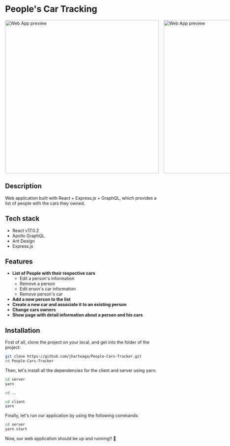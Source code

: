 # People's Car Tracking

<div style="display: flex; gap: 1rem;">
<img src="https://user-images.githubusercontent.com/10744642/155863216-b8e8ab92-7896-40c9-8e57-7a86ad775fb5.png" width="500" alt="Web App preview"/>
<img src="https://user-images.githubusercontent.com/10744642/155863236-440619b4-c384-46f4-a4ca-29e74eb846bc.png" width="500" alt="Web App preview"/>
</div>

## Description

Web application built with React + Express.js + GraphQL, which provides a list of people with the cars they owned.

## Tech stack

- React v17.0.2
- Apollo GraphQL
- Ant Design
- Express.js

## Features

- **List of People with their respective cars**
  - Edit a person's information
  - Remove a person
  - Edit erson's car information
  - Remove person's car
- **Add a new person to the list**
- **Create a new car and associate it to an existing person**
- **Change cars owners**
- **Show page with detail information about a person and his cars**

## Installation

First of all, clone the project on your local, and get into the folder of the project:

```bash
git clone https://github.com/jharteaga/People-Cars-Tracker.git
cd People-Cars-Tracker
```

Then, let's install all the dependencies for the client and server using yarn:

```bash
cd server
yarn

cd ..

cd client
yarn
```

Finally, let's run our application by using the following commands:

```bash
cd server
yarn start
```

Now, our web application should be up and running!! 🚀
